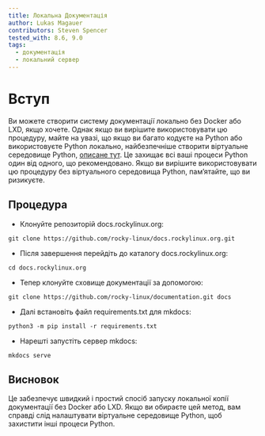 ```yaml
---
title: Локальна Документація
author: Lukas Magauer
contributors: Steven Spencer
tested_with: 8.6, 9.0
tags:
  - документація
  - локальний сервер
---
```


# Вступ

Ви можете створити систему документації локально без Docker або LXD, якщо хочете. Однак якщо ви вирішите використовувати цю процедуру, майте на увазі, що якщо ви багато кодуєте на Python або використовуєте Python локально, найбезпечніше створити віртуальне середовище Python, [описане тут](https://docs.python.org/3/library/venv.html). Це захищає всі ваші процеси Python один від одного, що рекомендовано. Якщо ви вирішите використовувати цю процедуру без віртуального середовища Python, пам’ятайте, що ви ризикуєте.

## Процедура

* Клонуйте репозиторій docs.rockylinux.org:

```
git clone https://github.com/rocky-linux/docs.rockylinux.org.git
```

* Після завершення перейдіть до каталогу docs.rockylinux.org:

```
cd docs.rockylinux.org
```

* Тепер клонуйте сховище документації за допомогою:

```
git clone https://github.com/rocky-linux/documentation.git docs
```

* Далі встановіть файл requirements.txt для mkdocs:

```
python3 -m pip install -r requirements.txt
```

* Нарешті запустіть сервер mkdocs:

```
mkdocs serve
```

## Висновок

Це забезпечує швидкий і простий спосіб запуску локальної копії документації без Docker або LXD. Якщо ви обираєте цей метод, вам справді слід налаштувати віртуальне середовище Python, щоб захистити інші процеси Python.
